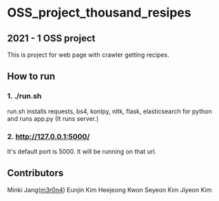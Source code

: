 # OSS_project_thousand_resipes

## 2021 - 1 OSS project

This is project for web page with crawler getting recipes.

## How to run

### 1. ./run.sh
run.sh installs requests, bs4, konlpy, nltk, flask, elasticsearch for python and runs app.py (It runs server.)

### 2. http://127.0.0.1:5000/
It's default port is 5000. It will be running on that url.

## Contributors
Minki Jang([m3r0n4](https://m3r0n4.xyz))
Eunjin Kim
Heejeong Kwon
Seyeon Kim
Jiyeon Kim
